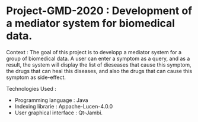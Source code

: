 # Project-GMD-2020 : Development of a mediator system for biomedical data.


Context : The goal of this project is to developp a mediator system for a group of biomedical data. A user can enter a symptom as  a query, and as a result, the system will display the list of dieseases that cause this symptom, the drugs that can heal this diseases, and also the drugs that can cause this symptom as side-effect.


Technologies Used : 
   - Programming language :  Java
   - Indexing librarie : Appache-Lucen-4.0.0
   - User graphical interface : Qt-Jambi.
